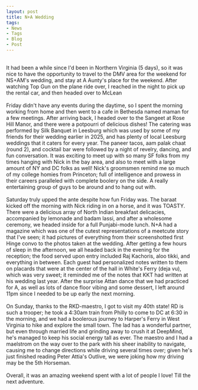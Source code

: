 ```yaml
---
layout: post
title: N+A Wedding
tags:
- News
- Tags
- Blog
- Post
---
```

<br/>
It had been a while since I'd been in Northern Virginia (5 days), so it was nice to have the opportunity to travel to the DMV area for the weekend for NS+AM's wedding, and stay at A Aunty's place for the weekend. After watching Top Gun on the plane ride over, I reached in the night to pick up the rental car, and then headed over to McLean
<br/>
<br/>
Friday didn't have any events during the daytime, so I spent the morning working from home and then went to a cafe in Bethesda named maman for a few meetings. After arriving back, I headed over to the Sangeet at Rose Hill Manor, and there were a potpourri of delicious dishes! The catering was performed by Silk Banquet in Leesburg which was used by some of my friends for their wedding earlier in 2025, and has plenty of local Leesburg weddings that it caters for every year. The paneer tacos, aam palak chaat (round 2), and cocktail bar were followed by a night of revelry, dancing, and fun conversation. It was exciting to meet up with so many SF folks from my times hanging with Nick in the bay area, and also to meet with a large amount of NY and DC folks as well! Nick's groomsmen remind me so much of my college homies from Princeton; full of intelligence and prowess in their careers paralleled with complete boolery on the side. A really entertaining group of guys to be around and to hang out with.
<br/>
<br/>
Saturday truly upped the ante despite how fun Friday was. The baraat kicked off the morning with Nick riding in on a horse, and it was TOASTY. There were a delicious array of North Indian breakfast delicacies, accompanied by lemonade and badam lassi, and after a wholesome ceremony, we headed inside for a full Punjabi-mode lunch. N+A had a magazine which was one of the cutest representations of a meetcute story that I've seen; it had pictures of everything from their screenshotted first Hinge convo to the photos taken at the wedding. After getting a few hours of sleep in the afternoon, we all headed back in the evening for the reception; the food served upon entry included Raj Kachoris, aloo tikki, and everything in between. Each guest had personalized notes written to them on placards that were at the center of the hall in White's Ferry (deja vu), which was very sweet; it reminded me of the notes that KKT had written at his wedding last year. After the surprise Attan dance that we had practiced for A, as well as lots of dance floor vibing and some dessert, I left around 11pm since I needed to be up early the next morning.
<br/>
<br/>
On Sunday, thanks to the RKD-maestro, I got to visit my 40th state! RD is such a trooper; he took a 4:30am train from Philly to come to DC at 6:30 in the morning, and we had a boolerous journey to Harper's Ferry in West Virginia to hike and explore the small town. The lad has a wonderful partner, but even through married life and grinding away to crush it at DeepMind, he's managed to keep his social energy tall as ever. The maestro and I had a maelstrom on the way over to the park with his sheer inability to navigate, causing me to change directions while driving several times over; given he's just finished reading Peter Attia's Outlive, we were joking how my driving may be the 5th Horseman.
<br/>
<br/>
Overall, it was an amazing weekend spent with a lot of people I love! Till the next adventure.
